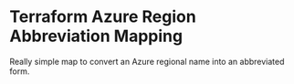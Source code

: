 # Terraform Azure Region Abbreviation Mapping

Really simple map to convert an Azure regional name into an abbreviated form.
